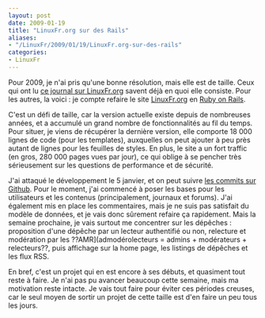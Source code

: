 ```yaml
---
layout: post
date: 2009-01-19
title: "LinuxFr.org sur des Rails"
aliases:
- "/LinuxFr/2009/01/19/LinuxFr.org-sur-des-rails"
categories:
- LinuxFr
---
```

Pour 2009, je n'ai pris qu'une bonne résolution, mais elle est de taille. 
Ceux qui ont lu [ce journal sur LinuxFr.org](http://linuxfr.org/~etix/27721.html) savent déjà en quoi elle consiste.
Pour les autres, la voici : je compte refaire le site [LinuxFr.org](http://linuxfr.org) en [Ruby on Rails](http://www.rubyonrails.org).

C'est un défi de taille, car la version actuelle existe depuis de nombreuses années, et a accumulé un grand nombre de fonctionnalités au fil du temps.
Pour situer, je viens de récupérer la dernière version, elle comporte 18 000 lignes de code (pour les templates), auxquelles on peut ajouter à peu près autant de lignes pour les feuilles de styles.
En plus, le site a un fort traffic (en gros, 280 000 pages vues par jour), ce qui oblige à se pencher très sérieusement sur les questions de performance et de sécurité.

J'ai attaqué le développement le 5 janvier, et on peut suivre [les commits sur Github](http://github.com/nono/linuxfr.org/commits/master).
Pour le moment, j'ai commencé à poser les bases pour les utilisateurs et les contenus (principalement, journaux et forums).
J'ai également mis en place les commentaires, mais je ne suis pas satisfait du modèle de données, et je vais donc sûrement refaire ça rapidement.
Mais la semaine prochaine, je vais surtout me concentrer sur les dépêches : proposition d'une dépêche par un lecteur authentifié ou non, relecture et modération par les ??AMR](admodérolecteurs = admins + modérateurs + relecteurs??, puis affichage sur la home page, les listings de dépêches et les flux RSS.

En bref, c'est un projet qui en est encore à ses débuts, et quasiment tout reste à faire.
Je n'ai pas pu avancer beaucoup cette semaine, mais ma motivation reste intacte.
Je vais tout faire pour éviter ces périodes creuses, car le seul moyen de sortir un projet de cette taille est d'en faire un peu tous les jours.

